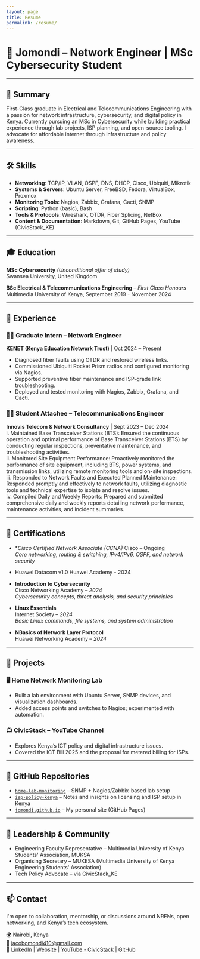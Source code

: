 ```yaml
---
layout: page
title: Resume
permalink: /resume/
---
```



# 💼 Jomondi – Network Engineer | MSc Cybersecurity Student

---

## 🧾 Summary

First-Class graduate in Electrical and Telecommunications Engineering with a passion for network infrastructure, cybersecurity, and digital policy in Kenya. Currently pursuing an MSc in Cybersecurity while building practical experience through lab projects, ISP planning, and open-source tooling. I advocate for affordable internet through infrastructure and policy awareness.

---

## 🛠️ Skills

- **Networking**: TCP/IP, VLAN, OSPF, DNS, DHCP, Cisco, Ubiquiti, Mikrotik  
- **Systems & Servers**: Ubuntu Server, FreeBSD, Fedora, VirtualBox, Proxmox  
- **Monitoring Tools**: Nagios, Zabbix, Grafana, Cacti, SNMP  
- **Scripting**: Python (basic), Bash  
- **Tools & Protocols**: Wireshark, OTDR, Fiber Splicing, NetBox  
- **Content & Documentation**: Markdown, Git, GitHub Pages, YouTube (CivicStack_KE)

---

## 🎓 Education

**MSc Cybersecurity** *(Unconditional offer of study)*  
Swansea University, United Kingdom

**BSc Electrical & Telecommunications Engineering** – *First Class Honours*  
Multimedia University of Kenya, September 2019 - November 2024

---

## 💼 Experience

### 👨‍💻 Graduate Intern – Network Engineer  
**KENET (Kenya Education Network Trust)** | Oct 2024 – Present
- Diagnosed fiber faults using OTDR and restored wireless links.
- Commissioned Ubiquiti Rocket Prism radios and configured monitoring via Nagios.
- Supported preventive fiber maintenance and ISP-grade link troubleshooting.
- Deployed and tested monitoring with Nagios, Zabbix, Grafana, and Cacti.

### 👨‍💻 Student Attachee – Telecommunications Engineer  
**Innovis Telecom & Network Consultancy** | Sept 2023 – Dec 2024  
i.	Maintained Base Transceiver Stations (BTS):  Ensured the continuous operation and optimal performance of Base Transceiver Stations (BTS) by conducting regular inspections, preventative maintenance, and troubleshooting activities.   
ii.	Monitored Site Equipment Performance: Proactively monitored the performance of site equipment, including BTS, power systems, and transmission links, utilizing remote monitoring tools and on-site inspections.  
iii.	Responded to Network Faults and Executed Planned Maintenance: Responded promptly and effectively to network faults, utilizing diagnostic tools and technical expertise to isolate and resolve issues.   
iv.	Compiled Daily and Weekly Reports: Prepared and submitted comprehensive daily and weekly reports detailing network performance, maintenance activities, and incident summaries.  


---

## 🏅 Certifications

- **Cisco Certified Network Associate (CCNA)* 
  Cisco – Ongoing  
  *Core networking, routing & switching, IPv4/IPv6, OSPF, and network security*

- Huawei Datacom v1.0
  Huawei Academy - 2024

- **Introduction to Cybersecurity**  
  Cisco Networking Academy – *2024*  
  *Cybersecurity concepts, threat analysis, and security principles*

- **Linux Essentials**  
  Internet Society – *2024*  
  *Basic Linux commands, file systems, and system administration*

- **NBasics of Network Layer Protocol**  
  Huawei Networking Academy – *2024*  


---

## 🚀 Projects

### 🖥️ **Home Network Monitoring Lab**  
- Built a lab environment with Ubuntu Server, SNMP devices, and visualization dashboards.  
- Added access points and switches to Nagios; experimented with automation.

### 📺 **CivicStack – YouTube Channel**  
- Explores Kenya’s ICT policy and digital infrastructure issues.  
- Covered the ICT Bill 2025 and the proposal for metered billing for ISPs.

---

## 📂 GitHub Repositories

- [`home-lab-monitoring`](https://github.com/Jomondi-tech/home-lab-monitoring) – SNMP + Nagios/Zabbix-based lab setup  
- [`isp-policy-kenya`](https://github.com/Jomondi-tech/isp-policy-kenya) – Notes and insights on licensing and ISP setup in Kenya  
- [`jomondi.github.io`](https://jomondi.github.io) – My personal site (GitHub Pages)

---

## 🏅 Leadership & Community

- Engineering Faculty Representative – Multimedia University of Kenya Students' Association, MUKSA  
- Organising Secretary – MUKESA (Multimedia University of Kenya Engineering Students' Association)  
- Tech Policy Advocate – via CivicStack_KE

---

## 📫 Contact

I'm open to collaboration, mentorship, or discussions around NRENs, open networking, and Kenya’s tech ecosystem.

🌍 Nairobi, Kenya  
📧 jacobomondi410@gmail.com  
🔗 [LinkedIn](https://linkedin.com/in/jacob-omondi) | [Website](https://jomondi.github.io) | [YouTube - CivicStack](https://www.youtube.com/@CivicStack_KE) | [GitHub](https://github.com/Jomondi-tech)
